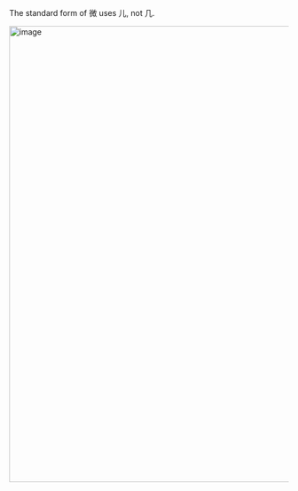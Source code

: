 The standard form of 微 uses 儿, not 几.

<img width="822" alt="image" src="https://github.com/hfhchan/hk-font-guide/assets/8191296/2aef1d04-b0f8-4ae0-97df-5a4d7b66c798">
